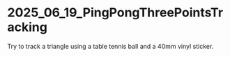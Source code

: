# 2025_06_19_PingPongThreePointsTracking
Try to track a triangle using a table tennis ball and a 40mm vinyl sticker.
